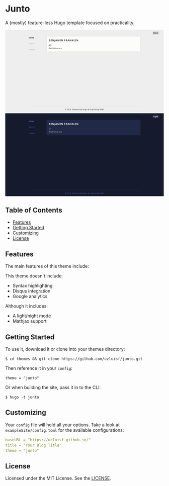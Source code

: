 # Junto

A (mostly) feature-less Hugo template focused on practicality.

![Content](/images/screenshot.png)
![Dark](/images/tn.png)

## Table of Contents

* [Features]()
* [Getting Started](#getting-started)
* [Customizing](#customizing)
* [License](#license)

## Features

The main features of this theme include:

This theme doesn't include:

* Syntax highlighting
* Disqus integration
* Google analytics

Although it includes:

* A light/night mode
* Mathjax support

## Getting Started

To use it, download it or clone into your themes directory:

```
$ cd themes && git clone https://github.com/uzluisf/junto.git
```

Then reference it in your `config`:

```
theme = "junto"
```

Or when building the site, pass it in to the CLI:

```
$ hugo -t junto
```

## Customizing

Your `config` file will hold all your options. Take a look at 
`exampleSite/config.toml` for the available configurations:

```yaml
baseURL = "https://uzluisf.github.io/"
title = "Your Blog Title"
theme = "junto"
```
## License

Licensed under the MIT License. See the [LICENSE](LICENSE).
